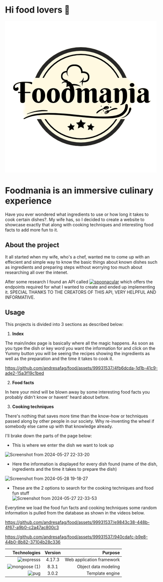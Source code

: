 
# Hi food lovers 👋

![alt text](https://github.com/andresafag/food/blob/master/public/images/foodmania_logo.png "Logo")


# Foodmania is an immersive culinary experience

Have you ever wondered what ingredients to use or how long it takes to cook certain dishes?. My wife has, so I decided to create a website to showcase exactly that along with cooking techniques and interesting food facts to add more fun to it.

## About the project
It all started when my wife, who's a chef, wanted me to come up with an effecient and simple way to know the basic things about known dishes such as ingredients and preparing steps without worrying too much about researching all over the intenet. 

After some research I found an API called [![spoonacular](https://github.com/andresafag/food/assets/99931537/cdc24af8-4ffc-4aaf-856d-57a00033b531)](https://spoonacular.com/food-api)  which offers the endpoints required for what I wanted to create and ended up implementing it. SPECIAL THANKS TO THE CREATORS OF THIS API, VERY HELPFUL AND INFORMATIVE. 

## Usage
This projects is divided into 3 sections as described below:

 1. **Index**   

The main/index page is basically where all the magic happens. As soon as you type the dish or key word you want the information for and click on the Yummy button you will be seeing the recipes showing the ingredients as well as the preparation and the time it takes to cook it.

https://github.com/andresafag/food/assets/99931537/4fb6dcda-1d1b-41c9-ade2-15a3f19c1bed

 2. **Food facts**

In here your mind will be blown away by some interesting food facts you probably didn't know or havent' heard about before. 

 3. **Cooking techniques**
 
There's nothing that saves more time than the know-how or techniques passed along by other people in our society. Why re-inventing the wheel if somebody else came up with that knowledge already.

I'll brake down the parts of the page below:

- This is where we enter the dish we want to look up  

![Screenshot from 2024-05-27 22-33-20](https://github.com/andresafag/food/assets/99931537/32666a30-3ced-47d5-80a6-ec6c1e8ec795)

- Here the information is displayed for every dish found (name of the dish, ingredients and the time it takes to prepare the dish)

![Screenshot from 2024-05-28 19-18-27](https://github.com/andresafag/food/assets/99931537/6f17626e-5520-4bd4-b480-6902a0d15078)


- These are the 2 options to search for the cooking techniques and food fun stuff   
![Screenshot from 2024-05-27 22-33-53](https://github.com/andresafag/food/assets/99931537/5ae1215b-4709-4f48-bb24-4a6c14ec313c)

Everytime we load the food fun facts and cooking techniques some random information is pulled from the database as shown in the videos below. 

https://github.com/andresafag/food/assets/99931537/e9843c38-448b-4f67-a9b0-c2a47ac800c3

https://github.com/andresafag/food/assets/99931537/940cdafc-b9e8-44b0-8b82-37104b28c336



| Technologies  | Version       | Purpose                |
| -------------:|:-------------:| ----------------------:|
| ![expresss](https://github.com/andresafag/food/assets/99931537/6a817f19-417f-4f50-9b36-40871367e9ca) | 4.17.3        | Web application framework     |
| ![mongoose (1)](https://github.com/andresafag/food/assets/99931537/4e2cb41d-9909-43c2-be1b-146036e55e94)      | 8.3.1         | Object data modeling   |
| ![pug](https://github.com/andresafag/food/assets/99931537/09b586dc-619f-482e-9a8c-df25bc36dfb5)           | 3.0.2         |  Template engine       |





















      
